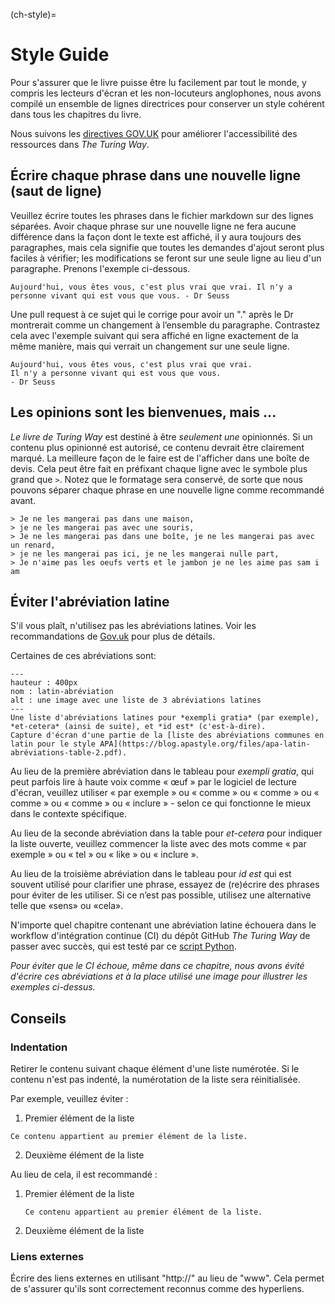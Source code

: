 (ch-style)=
# Style Guide

Pour s'assurer que le livre puisse être lu facilement par tout le monde, y compris les lecteurs d'écran et les non-locuteurs anglophones, nous avons compilé un ensemble de lignes directrices pour conserver un style cohérent dans tous les chapitres du livre.

Nous suivons les [directives GOV.UK](https://www.gov.uk/guidance/content-design/writing-for-gov-uk) pour améliorer l'accessibilité des ressources dans _The Turing Way_.

## Écrire chaque phrase dans une nouvelle ligne (saut de ligne)

Veuillez écrire toutes les phrases dans le fichier markdown sur des lignes séparées. Avoir chaque phrase sur une nouvelle ligne ne fera aucune différence dans la façon dont le texte est affiché, il y aura toujours des paragraphes, mais cela signifie que toutes les demandes d'ajout seront plus faciles à vérifier; les modifications se feront sur une seule ligne au lieu d'un paragraphe. Prenons l'exemple ci-dessous.

 ```
Aujourd'hui, vous êtes vous, c'est plus vrai que vrai. Il n'y a personne vivant qui est vous que vous. - Dr Seuss
```

Une pull request à ce sujet qui le corrige pour avoir un "." après le Dr montrerait comme un changement à l’ensemble du paragraphe. Contrastez cela avec l'exemple suivant qui sera affiché en ligne exactement de la même manière, mais qui verrait un changement sur une seule ligne.

 ```
Aujourd'hui, vous êtes vous, c'est plus vrai que vrai.
Il n'y a personne vivant qui est vous que vous.
- Dr Seuss
```

## Les opinions sont les bienvenues, mais ...

_Le livre de Turing Way_ est destiné à être *seulement une* opinionnés. Si un contenu plus opinionné est autorisé, ce contenu devrait être clairement marqué. La meilleure façon de le faire est de l'afficher dans une boîte de devis. Cela peut être fait en préfixant chaque ligne avec le symbole plus grand que `>`. Notez que le formatage sera conservé, de sorte que nous pouvons séparer chaque phrase en une nouvelle ligne comme recommandé avant.

```
> Je ne les mangerai pas dans une maison,
> je ne les mangerai pas avec une souris,
> Je ne les mangerai pas dans une boîte, je ne les mangerai pas avec un renard,
> je ne les mangerai pas ici, je ne les mangerai nulle part,
> Je n'aime pas les oeufs verts et le jambon je ne les aime pas sam i am
```

## Éviter l'abréviation latine

S'il vous plaît, n'utilisez pas les abréviations latines. Voir les recommandations de [Gov.uk](https://www.gov.uk/guidance/style-guide/a-to-z-of-gov-uk-style) pour plus de détails.

Certaines de ces abréviations sont:

```{figure} ../figures/latin-abbreviation.png
---
hauteur : 400px
nom : latin-abréviation
alt : une image avec une liste de 3 abréviations latines
---
Une liste d'abréviations latines pour *exempli gratia* (par exemple), *et-cetera* (ainsi de suite), et *id est* (c'est-à-dire).
Capture d'écran d'une partie de la [liste des abréviations communes en latin pour le style APA](https://blog.apastyle.org/files/apa-latin-abréviations-table-2.pdf).
```

Au lieu de la première abréviation dans le tableau pour *exempli gratia*, qui peut parfois lire à haute voix comme « œuf » par le logiciel de lecture d'écran, veuillez utiliser « par exemple » ou « comme » ou « comme » ou « comme » ou « comme » ou « inclure » - selon ce qui fonctionne le mieux dans le contexte spécifique.

Au lieu de la seconde abréviation dans la table pour *et-cetera* pour indiquer la liste ouverte, veuillez commencer la liste avec des mots comme « par exemple » ou « tel » ou « like » ou « inclure ».

Au lieu de la troisième abréviation dans le tableau pour *id est* qui est souvent utilisé pour clarifier une phrase, essayez de (re)écrire des phrases pour éviter de les utiliser. Si ce n’est pas possible, utilisez une alternative telle que «sens» ou «cela».

N'importe quel chapitre contenant une abréviation latine échouera dans le workflow d'intégration continue (CI) du dépôt GitHub _The Turing Way_ de passer avec succès, qui est testé par ce [script Python](https://github.com/alan-turing-institute/the-turing-way/blob/main/tests/no-bad-latin.py).

*Pour éviter que le CI échoue, même dans ce chapitre, nous avons évité d'écrire ces abréviations et à la place utilisé une image pour illustrer les exemples ci-dessus.*

## Conseils

### Indentation

Retirer le contenu suivant chaque élément d'une liste numérotée. Si le contenu n'est pas indenté, la numérotation de la liste sera réinitialisée.

Par exemple, veuillez éviter :
1. Premier élément de la liste
```
Ce contenu appartient au premier élément de la liste.
```
2. Deuxième élément de la liste

Au lieu de cela, il est recommandé :
1. Premier élément de la liste
   ```
   Ce contenu appartient au premier élément de la liste.
   ```

2. Deuxième élément de la liste


### Liens externes

Écrire des liens externes en utilisant "http://" au lieu de "www". Cela permet de s'assurer qu'ils sont correctement reconnus comme des hyperliens.
